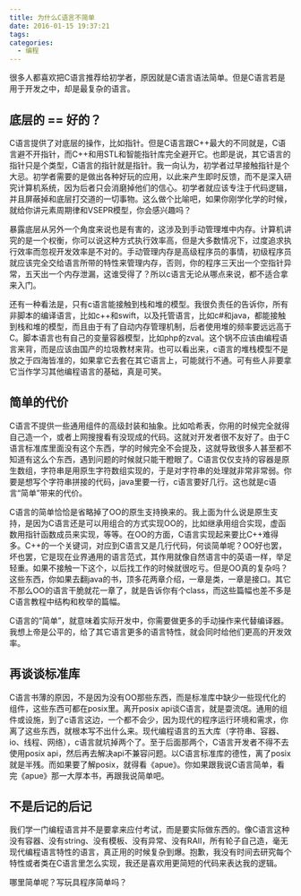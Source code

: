 ```yaml
---
title: 为什么C语言不简单
date: 2016-01-15 19:37:21
tags:
categories:
  - 编程
---
```


很多人都喜欢把C语言推荐给初学者，原因就是C语言语法简单。但是C语言若是用于开发之中，却是最复杂的语言。

## 底层的 == 好的？

C语言提供了对底层的操作，比如指针。但是C语言跟C++最大的不同就是，C语言避不开指针，而C++和用STL和智能指针库完全避开它。也即是说，其它语言的指针只是个类型，C语言的指针就是指针。我一向认为，初学者过早接触指针是个大忌。初学者需要的是做出各种好玩的应用，以此来产生即时反馈，而不是深入研究计算机系统，因为后者只会消磨掉他们的信心。初学者就应该专注于代码逻辑，并且屏蔽掉和底层打交道的一切事物。这么做个比喻吧，如果你刚学化学的时候，就给你讲元素周期律和VSEPR模型，你会感兴趣吗？<!--more-->

暴露底层从另外一个角度来说也是有害的，这涉及到手动管理堆中内存。计算机讲究的是一个权衡，你可以说这种方式执行效率高，但是大多数情况下，过度追求执行效率而忽视开发效率是不对的。手动管理内存是高级程序员的事情，初级程序员就应该完全交给语言所带的特性来管理内存，否则，你的程序三天出一个空指针异常，五天出一个内存泄漏，这谁受得了？所以c语言无论从哪点来说，都不适合拿来入门。

还有一种看法是，只有c语言能接触到栈和堆的模型。我很负责任的告诉你，所有非脚本的编译语言，比如c++和swift，以及托管语言，比如c#和java，都能接触到栈和堆的模型，而且由于有了自动内存管理机制，后者使用堆的频率要远远高于C。脚本语言也有自己的变量容器模型，比如php的zval。这个锅不应该由编程语言来背，而是应该由国产的垃圾教材来背。也可以看出来，c语言的堆栈模型不是放之于四海皆准的，如果拿它去套在其它语言上，可能就行不通。可有些人非要拿它当作学习其他编程语言的基础，真是可笑。

## 简单的代价

C语言不提供一些通用组件的高级封装和抽象。比如哈希表，你用的时候完全就得自己造一个，或者上网搜搜看有没现成的代码。这就对开发者很不友好了。由于C语言标准库里面没有这个东西，学的时候完全不会提及，这就导致很多人甚至都不知道有这么个东西，遇到问题的时候就只能干瞪眼了。C语言仅仅支持的容器是原生数组，字符串是用原生字符数组实现的，于是对字符串的处理就非常非常弱。你要是想写个字符串拼接的代码，java里要一行，c语言要好几行。这也就是c语言“简单”带来的代价。

C语言的简单恰恰是省略掉了OO的原生支持换来的。我上面为什么说是原生支持，是因为C语言还是可以用组合的方式实现OO的，比如继承用组合实现，虚函数用指针函数成员来实现，等等。在OO的方面，C语言实现起来要比C++难得多。C++的一个关键词，对应到C语言又是几行代码，何谈简单呢？OO好也罢，坏也罢，它是现在业界通用的语言范式，其作用就像自然语言中的英语一样，举足轻重。如果不接触一下这个，以后找工作的时候就很吃亏。但是OO真的复杂吗？这些东西，你如果去翻java的书，顶多花两章介绍，一章是类，一章是接口。其它不那么OO的语言干脆就花一章了，就是告诉你有个class，而这些篇幅也差不多是C语言教程中结构和枚举的篇幅。

C语言的“简单”，就意味着实际开发中，你需要做更多的手动操作来代替编译器。我想上帝是公平的，给了其它语言更多的语言特性，就会同时给他们更高的开发效率。

## 再谈谈标准库

C语言书薄的原因，不是因为没有OO那些东西，而是标准库中缺少一些现代化的组件，这些东西可都在posix里。离开posix api谈C语言，就是耍流氓。通用的组件或设施，到了c语言这边，一个都不会少，因为现代的程序运行环境和需求，你离了这些东西，就根本写不出什么来。现代编程语言的五大库（字符串、容器、io、线程、网络），c语言就坑掉两个了。至于后面那两个，C语言开发者不得不去使用posix api，然后再去解决api不兼容问题。以C语言标准库的德性，离了posix就是半残。而如果要了解posix，就得看《apue》。你如果跟我说C语言简单，看完《apue》那一大厚本书，再跟我说简单吧。

## 不是后记的后记

我们学一门编程语言并不是要拿来应付考试，而是要实际做东西的。像C语言这种没有容器、没有string、没有模板、没有异常、没有RAII，所有轮子自己造，毫无现代编程语言特性的语言，真正用的时候复杂到爆。抱歉，我没有时间去研究每个特性或者类在C语言里怎么实现，我还是喜欢用更简短的代码来表达我的逻辑。

哪里简单呢？写玩具程序简单吗？